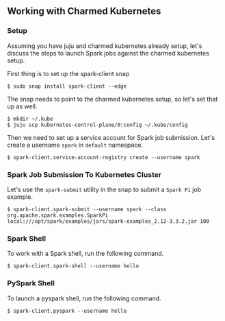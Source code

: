 ## Working with Charmed Kubernetes

### Setup

Assuming you have juju and charmed kubernetes already setup, let's discuss the steps to launch Spark jobs against the charmed kubernetes setup.

First thing is to set up the spark-client snap
```shell
$ sudo snap install spark-client --edge
```

The snap needs to point to the charmed kubernetes setup, so let's set that up as well.

```shell
$ mkdir ~/.kube
$ juju scp kubernetes-control-plane/0:config ~/.kube/config
```
Then we need to set up a service account for Spark job submission. Let's create a username ```spark``` in ```default``` namespace.

```shell
$ spark-client.service-account-registry create --username spark
```


### Spark Job Submission To Kubernetes Cluster

Let's use the ```spark-submit``` utility in the snap to submit a ```Spark Pi``` job example.

```shell
$ spark-client.spark-submit --username spark --class org.apache.spark.examples.SparkPi local:///opt/spark/examples/jars/spark-examples_2.12-3.3.2.jar 100
```


### Spark Shell

To work with a Spark shell, run the following command.

```shell
$ spark-client.spark-shell --username hello
```
### PySpark Shell

To launch a pyspark shell, run the following command.

```shell
$ spark-client.pyspark --username hello
```